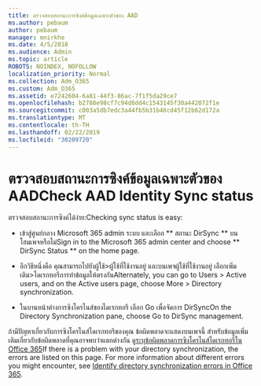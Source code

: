 ```yaml
---
title: ตรวจสอบสถานะการซิงค์ข้อมูลเฉพาะตัวของ AAD
ms.author: pebaum
author: pebaum
manager: mnirkhe
ms.date: 4/5/2018
ms.audience: Admin
ms.topic: article
ROBOTS: NOINDEX, NOFOLLOW
localization_priority: Normal
ms.collection: Adm_O365
ms.custom: Adm_O365
ms.assetid: e7242604-6a81-44f3-86ac-7f1f5da29ce7
ms.openlocfilehash: b2788e98cf7c94d8dd4c1543145f30a442072f1e
ms.sourcegitcommit: c003a5db7edc3a44fb5b31b46cd45f12b62d172a
ms.translationtype: MT
ms.contentlocale: th-TH
ms.lasthandoff: 02/22/2019
ms.locfileid: "30209720"
---
```

# <a name="check-aad-identity-sync-status"></a><span data-ttu-id="2838b-102">ตรวจสอบสถานะการซิงค์ข้อมูลเฉพาะตัวของ AAD</span><span class="sxs-lookup"><span data-stu-id="2838b-102">Check AAD Identity Sync status</span></span>

<span data-ttu-id="2838b-103">ตรวจสอบสถานะการซิงค์ได้ง่าย:</span><span class="sxs-lookup"><span data-stu-id="2838b-103">Checking sync status is easy:</span></span> 
  
- <span data-ttu-id="2838b-104">เข้าสู่ศูนย์กลาง Microsoft 365 admin ระบบ และเลือก \*\* สถานะ DirSync \*\* บนโฮมเพจหรือไม่</span><span class="sxs-lookup"><span data-stu-id="2838b-104">Sign in to the Microsoft 365 admin center and choose \*\* DirSync Status \*\* on the home page.</span></span> 
    
- <span data-ttu-id="2838b-105">อีกวิธีหนึ่งคือ คุณสามารถไปยังผู้ใช้\>ผู้ใช้ที่ใช้งานอยู่ และบนเพจผู้ใช้ที่ใช้งานอยู่ เลือกเพิ่มเติม\>ไดเรกทอรีการทำข้อมูลให้ตรงกัน</span><span class="sxs-lookup"><span data-stu-id="2838b-105">Alternately, you can go to Users \> Active users, and on the Active users page, choose More \> Directory synchronization.</span></span>
    
- <span data-ttu-id="2838b-106">ในบานหน้าต่างการซิงโครไนส์ของไดเรกทอรี เลือก Go เพื่อจัดการ DirSync</span><span class="sxs-lookup"><span data-stu-id="2838b-106">On the Directory Synchronization pane, choose Go to DirSync management.</span></span> 
    
<span data-ttu-id="2838b-p101">ถ้ามีปัญหาเกี่ยวกับการซิงโครไนส์ไดเรกทอรีของคุณ ข้อผิดพลาดจะแสดงบนเพจนี้ สำหรับข้อมูลเพิ่มเติมเกี่ยวกับข้อผิดพลาดที่คุณอาจพบว่าแตกต่างกัน ดู[ระบุข้อผิดพลาดการซิงโครไนส์ไดเรกทอรีใน Office 365](https://support.office.com/article/b4fc07a5-97ea-4ca6-9692-108acab74067)</span><span class="sxs-lookup"><span data-stu-id="2838b-p101">If there is a problem with your directory synchronization, the errors are listed on this page. For more information about different errors you might encounter, see [Identify directory synchronization errors in Office 365](https://support.office.com/article/b4fc07a5-97ea-4ca6-9692-108acab74067).</span></span>
  

